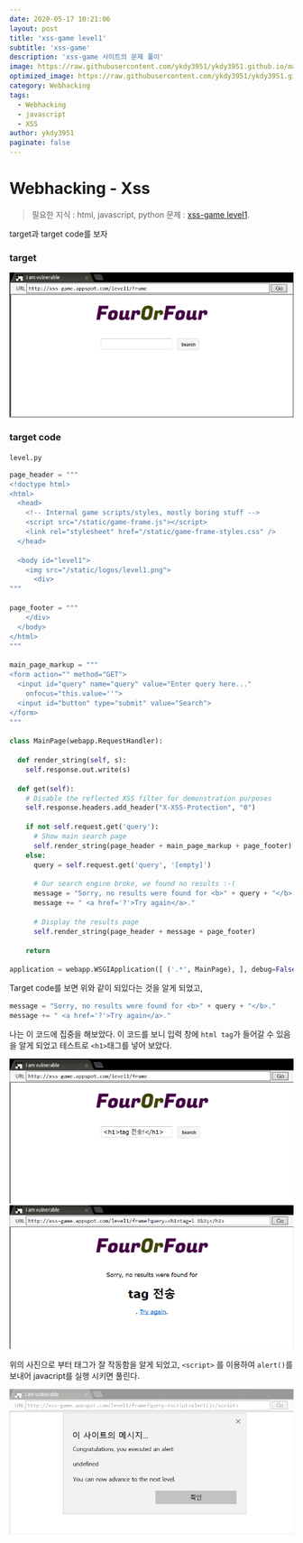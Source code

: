 ```yaml
---
date: 2020-05-17 10:21:06
layout: post
title: 'xss-game level1'
subtitle: 'xss-game'
description: 'xss-game 사이트의 문제 풀이'
image: https://raw.githubusercontent.com/ykdy3951/ykdy3951.github.io/master/_src/xss-game/1/image.png
optimized_image: https://raw.githubusercontent.com/ykdy3951/ykdy3951.github.io/master/_src/xss-game/1/image.png
category: Webhacking
tags:
  - Webhacking
  - javascript
  - XSS
author: ykdy3951
paginate: false
---
```


# Webhacking - Xss

> 필요한 지식 : html, javascript, python
> 문제 : [xss-game level1](http://xss-game.appspot.com/level1).

target과 target code를 보자

### target

![placeholder](https://github.com/ykdy3951/ykdy3951.github.io/blob/master/_src/xss-game/1/1.png?raw=true 'target')

### target code

`level.py`

```python
page_header = """
<!doctype html>
<html>
  <head>
    <!-- Internal game scripts/styles, mostly boring stuff -->
    <script src="/static/game-frame.js"></script>
    <link rel="stylesheet" href="/static/game-frame-styles.css" />
  </head>

  <body id="level1">
    <img src="/static/logos/level1.png">
      <div>
"""

page_footer = """
    </div>
  </body>
</html>
"""

main_page_markup = """
<form action="" method="GET">
  <input id="query" name="query" value="Enter query here..."
    onfocus="this.value=''">
  <input id="button" type="submit" value="Search">
</form>
"""

class MainPage(webapp.RequestHandler):

  def render_string(self, s):
    self.response.out.write(s)

  def get(self):
    # Disable the reflected XSS filter for demonstration purposes
    self.response.headers.add_header("X-XSS-Protection", "0")

    if not self.request.get('query'):
      # Show main search page
      self.render_string(page_header + main_page_markup + page_footer)
    else:
      query = self.request.get('query', '[empty]')

      # Our search engine broke, we found no results :-(
      message = "Sorry, no results were found for <b>" + query + "</b>."
      message += " <a href='?'>Try again</a>."

      # Display the results page
      self.render_string(page_header + message + page_footer)

    return

application = webapp.WSGIApplication([ ('.*', MainPage), ], debug=False)
```

Target code를 보면 위와 같이 되있다는 것을 알게 되었고,

```python
message = "Sorry, no results were found for <b>" + query + "</b>."
message += " <a href='?'>Try again</a>."
```

나는 이 코드에 집중을 해보았다.
이 코드를 보니 입력 창에 `html tag`가 들어갈 수 있음을 알게 되었고 테스트로 `<h1>`태그를 넣어 보았다.

![placeholder](https://github.com/ykdy3951/ykdy3951.github.io/blob/master/_src/xss-game/1/2.png?raw=true 'input1')
![placeholder](https://github.com/ykdy3951/ykdy3951.github.io/blob/master/_src/xss-game/1/3.png?raw=true 'input1-result')

위의 사진으로 부터 태그가 잘 작동함을 알게 되었고,
`<script>` 를 이용하여 `alert()`를 보내어 javacript를 실행 시키면 풀린다.

![placeholder](https://github.com/ykdy3951/ykdy3951.github.io/blob/master/_src/xss-game/1/4.png?raw=true 'level1-clear!')
